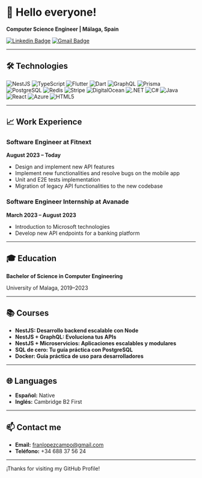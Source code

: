 # 👋 Hello everyone! 

**Computer Science Engineer | Málaga, Spain**

[![Linkedin Badge](https://img.shields.io/badge/-FranLopezCampo-blue?style=flat-square&logo=Linkedin&logoColor=white&link=https://www.linkedin.com/in/franlopezcampo/)](https://www.linkedin.com/in/josefranciscolopezcampos/)
[![Gmail Badge](https://img.shields.io/badge/-franlopezcampo@gmail.com-c14438?style=flat-square&logo=Gmail&logoColor=white&link=mailto:franlopezcampo@gmail.com)](mailto:franlopezcampo@gmail.com)

---

## 🛠️ Technologies

![NestJS](https://img.shields.io/badge/nestjs-%23E0234E.svg?style=for-the-badge&logo=nestjs&logoColor=white)
![TypeScript](https://img.shields.io/badge/typescript-%23007ACC.svg?style=for-the-badge&logo=typescript&logoColor=white)
![Flutter](https://img.shields.io/badge/flutter-%2302569B.svg?style=for-the-badge&logo=flutter&logoColor=white)
![Dart](https://img.shields.io/badge/dart-%230175C2.svg?style=for-the-badge&logo=dart&logoColor=white)
![GraphQL](https://img.shields.io/badge/graphql-%23E10098.svg?style=for-the-badge&logo=graphql&logoColor=white)
![Prisma](https://img.shields.io/badge/prisma-2D3748?style=for-the-badge&logo=prisma&logoColor=white)
![PostgreSQL](https://img.shields.io/badge/postgresql-%23316192.svg?style=for-the-badge&logo=postgresql&logoColor=white)
![Redis](https://img.shields.io/badge/redis-%23DD0031.svg?style=for-the-badge&logo=redis&logoColor=white)
![Stripe](https://img.shields.io/badge/stripe-%23646CFF.svg?style=for-the-badge&logo=stripe&logoColor=white)
![DigitalOcean](https://img.shields.io/badge/digitalocean-%230167ff.svg?style=for-the-badge&logo=digitalocean&logoColor=white)
![.NET](https://img.shields.io/badge/.NET-512BD4?style=for-the-badge&logo=dotnet&logoColor=white)
![C#](https://img.shields.io/badge/c%23-%23239120.svg?style=for-the-badge&logo=c-sharp&logoColor=white)
![Java](https://img.shields.io/badge/java-%23ED8B00.svg?style=for-the-badge&logo=openjdk&logoColor=white)
![React](https://img.shields.io/badge/react-%2320232a.svg?style=for-the-badge&logo=react&logoColor=%2361DAFB)
![Azure](https://img.shields.io/badge/azure-%230072C6.svg?style=for-the-badge&logo=microsoftazure&logoColor=white)
![HTML5](https://img.shields.io/badge/html5-%23E34F26.svg?style=for-the-badge&logo=html5&logoColor=white)


---

## 📈 Work Experience

### Software Engineer at Fitnext
**August 2023 – Today**

- Design and implement new API features
- Implement new functionalities and resolve bugs on the mobile app
- Unit and E2E tests implementation
- Migration of legacy API functionalities to the new codebase


### Software Engineer Internship at Avanade
**March 2023 – August 2023**

- Introduction to Microsoft technologies
- Develop new API endpoints for a banking platform

---

## 🎓 Education

**Bachelor of Science in Computer Engineering**

 University of Malaga, 2019–2023

---

## 📚 Courses

- **NestJS: Desarrollo backend escalable con Node**
- **NestJS + GraphQL: Evoluciona tus APIs**
- **NestJS + Microservicios: Aplicaciones escalables y modulares**
- **SQL de cero: Tu guía práctica con PostgreSQL**
- **Docker: Guía práctica de uso para desarrolladores**

---

## 🌐 Languages

- **Español:** Native
- **Inglés:** Cambridge B2 First

---

## 📫 Contact me

- **Email:** franlopezcampo@gmail.com
- **Teléfono:** +34 688 37 56 24

---


¡Thanks for visiting my GitHub Profile!
